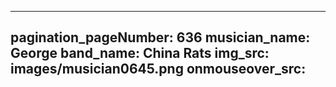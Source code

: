 ------
pagination_pageNumber: 636
musician_name: George
band_name: China Rats
img_src: images/musician0645.png
onmouseover_src: 
------